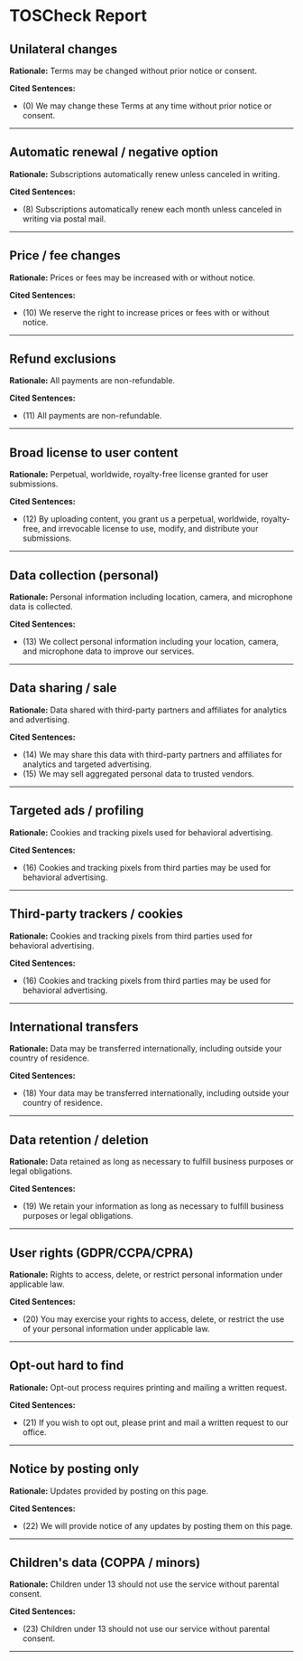 # TOSCheck Report

## Unilateral changes

**Rationale:** Terms may be changed without prior notice or consent.

**Cited Sentences:**

- (0) We may change these Terms at any time without prior notice or consent.

---

## Automatic renewal / negative option

**Rationale:** Subscriptions automatically renew unless canceled in writing.

**Cited Sentences:**

- (8) Subscriptions automatically renew each month unless canceled in writing via postal mail.

---

## Price / fee changes

**Rationale:** Prices or fees may be increased with or without notice.

**Cited Sentences:**

- (10) We reserve the right to increase prices or fees with or without notice.

---

## Refund exclusions

**Rationale:** All payments are non-refundable.

**Cited Sentences:**

- (11) All payments are non-refundable.

---

## Broad license to user content

**Rationale:** Perpetual, worldwide, royalty-free license granted for user submissions.

**Cited Sentences:**

- (12) By uploading content, you grant us a perpetual, worldwide, royalty-free, and irrevocable license to use, modify, and distribute your submissions.

---

## Data collection (personal)

**Rationale:** Personal information including location, camera, and microphone data is collected.

**Cited Sentences:**

- (13) We collect personal information including your location, camera, and microphone data to improve our services.

---

## Data sharing / sale

**Rationale:** Data shared with third-party partners and affiliates for analytics and advertising.

**Cited Sentences:**

- (14) We may share this data with third-party partners and affiliates for analytics and targeted advertising.
- (15) We may sell aggregated personal data to trusted vendors.

---

## Targeted ads / profiling

**Rationale:** Cookies and tracking pixels used for behavioral advertising.

**Cited Sentences:**

- (16) Cookies and tracking pixels from third parties may be used for behavioral advertising.

---

## Third-party trackers / cookies

**Rationale:** Cookies and tracking pixels from third parties used for behavioral advertising.

**Cited Sentences:**

- (16) Cookies and tracking pixels from third parties may be used for behavioral advertising.

---

## International transfers

**Rationale:** Data may be transferred internationally, including outside your country of residence.

**Cited Sentences:**

- (18) Your data may be transferred internationally, including outside your country of residence.

---

## Data retention / deletion

**Rationale:** Data retained as long as necessary to fulfill business purposes or legal obligations.

**Cited Sentences:**

- (19) We retain your information as long as necessary to fulfill business purposes or legal obligations.

---

## User rights (GDPR/CCPA/CPRA)

**Rationale:** Rights to access, delete, or restrict personal information under applicable law.

**Cited Sentences:**

- (20) You may exercise your rights to access, delete, or restrict the use of your personal information under applicable law.

---

## Opt-out hard to find

**Rationale:** Opt-out process requires printing and mailing a written request.

**Cited Sentences:**

- (21) If you wish to opt out, please print and mail a written request to our office.

---

## Notice by posting only

**Rationale:** Updates provided by posting on this page.

**Cited Sentences:**

- (22) We will provide notice of any updates by posting them on this page.

---

## Children's data (COPPA / minors)

**Rationale:** Children under 13 should not use the service without parental consent.

**Cited Sentences:**

- (23) Children under 13 should not use our service without parental consent.

---

